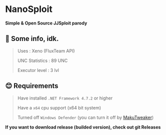 # NanoSploit
**Simple & Open Source JJSploit parody**

## 🫡 Some info, idk.
> Uses : Xeno (FluxTeam API)
> 
> UNC Statistics : 89 UNC
> 
> Executor level : 3 lvl

## 😊 Requirements
> Have installed `.NET Framework 4.7.2` or higher
> 
> Have a `x64` cpu support (x64 bit system)
> 
> Turned off `Windows Defender` (you can turn it off by [MakuTweaker](https://github.com/AdderlyMark/adderly.github.io/raw/main/soft/MakuTweaker%20Setup.exe))

**If you want to download release (builded version), check out git Releases**
